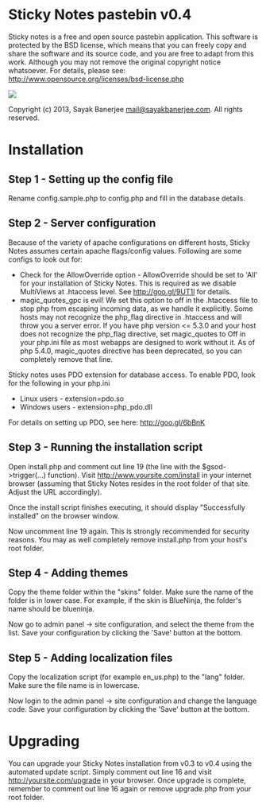 Sticky Notes pastebin v0.4
===========================

Sticky notes is a free and open source pastebin application.
This software is protected by the BSD license, which means that you can freely
copy and share the software and its source code, and you are free to adapt from
this work. Although you may not remove the original copyright notice whatsoever.
For details, please see: http://www.opensource.org/licenses/bsd-license.php

[![](http://www.pledgie.com/campaigns/20549.png?skin_name=chrome)](http://goo.gl/oWyEG)

Copyright (c) 2013, Sayak Banerjee <mail@sayakbanerjee.com>.
All rights reserved.


Installation
=============

Step 1 - Setting up the config file
------------------------------------
Rename config.sample.php to config.php and fill in the database details.

Step 2 - Server configuration
------------------------------
Because of the variety of apache configurations on different hosts, Sticky Notes
assumes certain apache flags/config values. Following are some configs to look
out for:
 * Check for the AllowOverride option - AllowOverride should be set to 'All' for
   your installation of Sticky Notes. This is required as we disable MultiViews
   at .htaccess level. See http://goo.gl/9UT1l for details.
 * magic_quotes_gpc is evil! We set this option to off in the .htaccess file to
   stop php from escaping incoming data, as we handle it explicitly. Some hosts
   may not recognize the php_flag directive in .htaccess and will throw you a
   server error. If you have php version <= 5.3.0 and your host does not
   recognize the php_flag directive, set magic_quotes to Off in your php.ini file
   as most webapps are designed to work without it. As of php 5.4.0, magic_quotes
   directive has been deprecated, so you can completely remove that line.

Sticky notes uses PDO extension for database access. To enable PDO, look for the
following in your php.ini
 * Linux users - extension=pdo.so
 * Windows users - extension=php_pdo.dll

For details on setting up PDO, see here: http://goo.gl/6bBnK

Step 3 - Running the installation script
-----------------------------------------
Open install.php and comment out line 19 (the line with the $gsod->trigger(...)
function). Visit http://www.yoursite.com/install in your internet browser
(assuming that Sticky Notes resides in the root folder of that site. Adjust the
URL accordingly).

Once the install script finishes executing, it should display "Successfully
installed" on the browser window.

Now uncomment line 19 again. This is strongly recommended for security reasons.
You may as well completely remove install.php from your host's root folder.

Step 4 - Adding themes
-----------------------
Copy the theme folder within the "skins" folder. Make sure the name of the folder
is in lower case. For example, if the skin is BlueNinja, the folder's name should
be blueninja.

Now go to admin panel -> site configuration, and select the theme from the
list. Save your configuration by clicking the 'Save' button at the bottom.

Step 5 - Adding localization files
-----------------------------------
Copy the localization script (for example en_us.php) to the "lang" folder.
Make sure the file name is in lowercase.

Now login to the admin panel -> site configuration and change the language
code. Save your configuration by clicking the 'Save' button at the bottom.


Upgrading
==========

You can upgrade your Sticky Notes installation from v0.3 to v0.4 using the
automated update script. Simply comment out line 16 and visit
http://yoursite.com/upgrade in your browser. Once upgrade is complete,
remember to comment out line 16 again or remove upgrade.php from your root
folder.